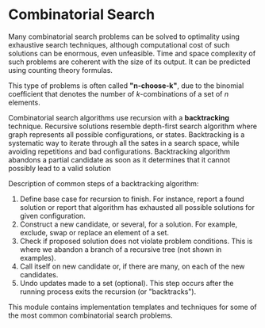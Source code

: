 # Combinatorial Search

Many combinatorial search problems can be solved to optimality using exhaustive search
 techniques, although computational cost of such solutions can be enormous, even
 unfeasible. Time and space complexity of such problems are coherent with the size of
 its output. It can be predicted using counting theory formulas.

This type of problems is often called **"n-choose-k"**, due to the binomial coefficient
 that denotes the number of *k*-combinations of a set of *n* elements.

Combinatorial search algorithms use recursion with a **backtracking** technique. 
 Recursive solutions resemble depth-first search algorithm where graph represents all 
 possible configurations, or states. Backtracking is a systematic way to iterate 
 through all the sates in a search space, while avoiding repetitions and bad 
 configurations. Backtracking algorithm abandons a partial candidate as soon as it 
 determines that it cannot possibly lead to a valid solution

Description of common steps of a backtracking algorithm:
 1. Define base case for recursion to finish. For instance, report a found solution or
  report that algorithm has exhausted all possible solutions for given configuration.
 2. Construct a new candidate, or several, for a solution. For example, exclude, swap
  or replace an element of a set.
 3. Check if proposed solution does not violate problem conditions. This is where we
  abandon a branch of a recursive tree (not shown in examples).
 4. Call itself on new candidate or, if there are many, on each of the new candidates.
 5. Undo updates made to a set (optional). This step occurs after the running process
  exits the recursion (or "backtracks").

This module contains implementation templates and techniques for some of the most 
 common combinatorial search problems.